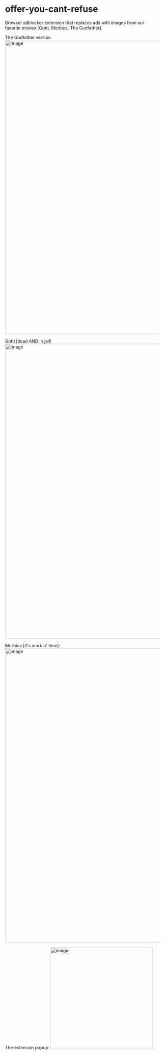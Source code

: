 # offer-you-cant-refuse
Browser adblocker extension that replaces ads with images from our favorite movies [Gotti, Morbius, The Godfather].

The Godfather version
<img width="958" alt="image" src="https://user-images.githubusercontent.com/44482134/221390902-9806b101-d99e-4254-909b-4a0b163ef32c.png"> 

Gotti [dead AND in jail]
<img width="960" alt="image" src="https://user-images.githubusercontent.com/44482134/221391377-f1f49f65-4624-48cf-9882-fa0d68a2d8a5.png">


Morbius [it's morbin' time]:
<img width="960" alt="image" src="https://user-images.githubusercontent.com/44482134/221391255-a2d4eab8-d62c-4b73-b18b-81bef0e1d850.png">


The extension popup:
<img width="332" alt="image" src="https://user-images.githubusercontent.com/44482134/221416413-59062338-2305-4357-92c7-b9d4f49cafb7.png">

